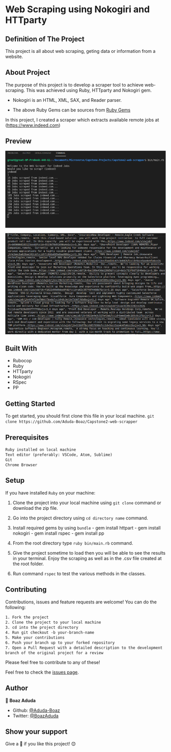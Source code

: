# Web Scraping using Nokogiri and HTTparty

## Definition of The Project

This project is all about web scraping, geting data or information from a website.

## About Project

The purpose of this project is to develop a scraper tool to achieve web-scraping. This was achieved using Ruby, HTTparty and Nokogiri gem.

- Nokogiri is an HTML, XML, SAX, and Reader parser.

- The above Ruby Gems can be sources from [Ruby Gems](https://rubygems.org/)

In this project, I created a scraper which extracts available remote jobs at (<https://www.indeed.com>)

## Preview

![screenshot](./scraping.png)

![screenshot](./indeed_scrap.png)

## Built With

- Rubocop
- Ruby
- HTTparty
- Nokogiri
- RSpec
- PP

## Getting Started

To get started, you should first clone this file in your local machine.
`
git clone https://github.com/Aduda-Boaz/Capstone2-web-scrapper
`

## Prerequisites

    Ruby installed on local machine
    Text editor (preferably: VSCode, Atom, Sublime)
    Git
    Chrome Browser

## Setup

   If you have installed `Ruby` on your machine:

   1. Clone the project into your local machine using `git clone` command or download the zip file.
   2. Go into the project directory using `cd directory name` command.
   3. Install required gems by using  `bundle`
    - gem install httpart
    - gem install nokogiri
    - gem install rspec
    - gem install pp

   4. From the root directory type `ruby bin/main.rb` command.
   5. Give the project sometime to load then you will be able to see the results in your terminal. Enjoy the scraping as well as in the .csv file created at the root folder.
   6. Run command `rspec`  to test the various methods in the classes.

## Contributing

Contributions, issues and feature requests are welcome!
You can do the following:

    1. Fork the project
    2. Clone the project to your local machine
    3. cd into the project directory
    4. Run git checkout -b your-branch-name
    5. Make your contributions
    6. Push your branch up to your forked repository
    7. Open a Pull Request with a detailed description to the development branch of the original project for a review

Please feel free to contribute to any of these!

Feel free to check the [issues page](https://github.com/Aduda-Boaz/Capstone2-web-scrapper/issues).

## Author

👤 **Boaz Aduda**

- Github: [@Aduda-Boaz](https://github.com/Aduda-Boaz)
- Twitter: [@BoazAduda](https://twitter.com/BoazAduda)

## Show your support

Give a :star2: if you like this project! :blush:
